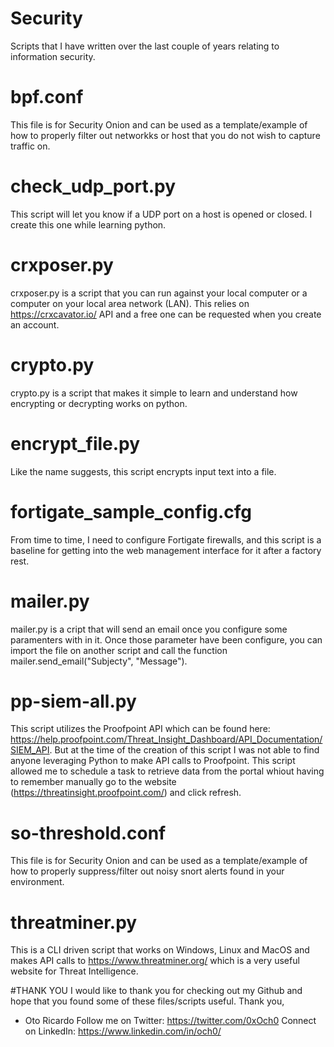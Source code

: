 # Security
Scripts that I have written over the last couple of years relating to information security.
# bpf.conf
This file is for Security Onion and can be used as a template/example of how to properly filter out networkks or host that you do not wish to capture traffic on.
# check_udp_port.py
This script will let you know if a UDP port on a host is opened or closed. I create this one while learning python.
# crxposer.py
crxposer.py is a script that you can run against your local computer or a computer on your local area network (LAN). This relies on https://crxcavator.io/ API and a free one can be requested when you create an account.
# crypto.py 
crypto.py is a script that makes it simple to learn and understand how encrypting or decrypting works on python.
# encrypt_file.py
Like the name suggests, this script encrypts input text into a file.
# fortigate_sample_config.cfg
From time to time, I need to configure Fortigate firewalls, and this script is a baseline for getting into the web management interface for it after a factory rest.
# mailer.py
mailer.py is a cript that will send an email once you configure some paramenters with in it. Once those parameter have been configure, you can import the file on another script and call the function mailer.send_email("Subjecty", "Message").
# pp-siem-all.py
This script utilizes the Proofpoint API which can be found here: https://help.proofpoint.com/Threat_Insight_Dashboard/API_Documentation/SIEM_API. But at the time of the creation of this script I was not able to find anyone leveraging Python to make API calls to Proofpoint. This script allowed me to schedule a task to retrieve data from the portal whiout having to remember manually go to the website (https://threatinsight.proofpoint.com/) and click refresh.
# so-threshold.conf
This file is for Security Onion and can be used as a template/example of how to properly suppress/filter out noisy snort alerts found in your environment.
# threatminer.py
This is a CLI driven script that works on Windows, Linux and MacOS and makes API calls to https://www.threatminer.org/ which is a very useful website for Threat Intelligence.

#THANK YOU
I would like to thank you for checking out my Github and hope that you found some of these files/scripts useful.
Thank you,
- Oto Ricardo
Follow me on Twitter: https://twitter.com/0xOch0
Connect on LinkedIn: https://www.linkedin.com/in/och0/
